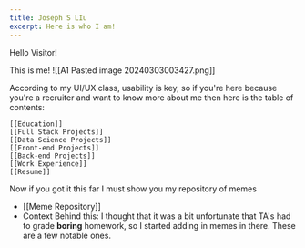 ```yaml
---
title: Joseph S LIu
excerpt: Here is who I am!
---
```

Hello Visitor!

This is me!
![[A1 Pasted image 20240303003427.png]]

According to my UI/UX class, usability is key, so if you're here because you're a recruiter and want to know more about me then here is the table of contents:


	[[Education]]
	[[Full Stack Projects]]
	[[Data Science Projects]]
	[[Front-end Projects]]
	[[Back-end Projects]]
	[[Work Experience]]
	[[Resume]]

Now if you got it this far I must show you my repository of memes
- [[Meme Repository]]
- Context Behind this: I thought that it was a bit unfortunate that TA's had to grade **boring** homework, so I started adding in memes in there. These are a few notable ones.



